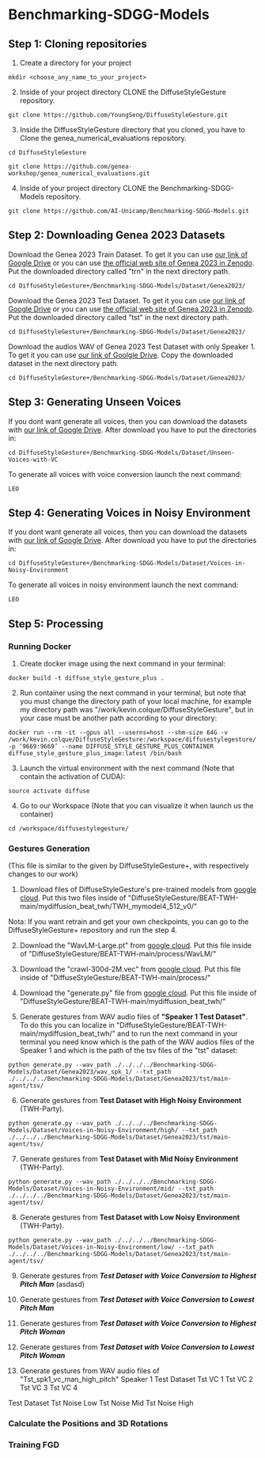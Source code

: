 # Benchmarking-SDGG-Models

## Step 1: Cloning repositories
1. Create a directory for your project
```angular2html
mkdir <choose_any_name_to_your_project>
```

2. Inside of your project directory CLONE the DiffuseStyleGesture repository.
```angular2html
git clone https://github.com/YoungSeng/DiffuseStyleGesture.git
```

3. Inside the DiffuseStyleGesture directory that you cloned, you have to Clone the genea_numerical_evaluations repository.
```angular2html
cd DiffuseStyleGesture
```
```angular2html
git clone https://github.com/genea-workshop/genea_numerical_evaluations.git
```

4. Inside of your project directory CLONE the Benchmarking-SDGG-Models repository.
```angular2html
git clone https://github.com/AI-Unicamp/Benchmarking-SDGG-Models.git
```

## Step 2: Downloading Genea 2023 Datasets
Download the Genea 2023 Train Dataset. To get it you can use [our link of Google Drive](https://drive.google.com/drive/folders/1GvP67y8Ffi-3Y-pzGoZxMtyGKG0ZHT_4?usp=sharing) or you can use [the official web site of Genea 2023 in Zenodo](https://zenodo.org/records/8199133).  
Put the downloaded directory called "trn" in the next directory path.
```angular2html
cd DiffuseStyleGesture+/Benchmarking-SDGG-Models/Dataset/Genea2023/
```

Download the Genea 2023 Test Dataset. To get it you can use [our link of Google Drive](https://drive.google.com/drive/folders/15IcRXcu6PI2DryfYLzMwSis4zEcMTFIK?usp=sharing) or you can use [the official web site of Genea 2023 in Zenodo](https://zenodo.org/records/8199133).
Put the downloaded directory called "tst" in the next directory path.
```angular2html
cd DiffuseStyleGesture+/Benchmarking-SDGG-Models/Dataset/Genea2023/
```

Download the audios WAV of Genea 2023 Test Dataset with only Speaker 1. To get it you can use [our link of Goolgle Drive](https://drive.google.com/drive/folders/1R-nvdXInAsqvJUuT8EY6fQ0TnbD7jlni?usp=sharing).
Copy the downloaded dataset in the next directory path.
```angular2html
cd DiffuseStyleGesture+/Benchmarking-SDGG-Models/Dataset/Genea2023/
```

## Step 3: Generating Unseen Voices
If you dont want generate all voices, then you can download the datasets with [our link of Google Drive](https://drive.google.com/drive/folders/1MkpCmmM0C9dyS5w7wQXKg71UTUPhqbvO?usp=sharing).
After download you have to put the directories in:
```angular2html
cd DiffuseStyleGesture+/Benchmarking-SDGG-Models/Dataset/Unseen-Voices-with-VC
```

To generate all voices with voice conversion launch the next command:
```angular2html
LEO
```

## Step 4: Generating Voices in Noisy Environment
If you dont want generate all voices, then you can download the datasets with [our link of Google Drive](https://drive.google.com/drive/folders/1IgvbrCVKkgDzZXfMyFUCZlEDsI6GU41j?usp=sharing).
After download you have to put the directories in:
```angular2html
cd DiffuseStyleGesture+/Benchmarking-SDGG-Models/Dataset/Voices-in-Noisy-Environment
```

To generate all voices in noisy environment launch the next command:
```angular2html
LEO
```

## Step 5: Processing
### Running Docker
1. Create docker image using the next command in your terminal:
```angular2html
docker build -t diffuse_style_gesture_plus .
```

2. Run container using the next command in your terminal, but note that you must change the directory path of your local machine, for example my directory path was "/work/kevin.colque/DiffuseStyleGesture", but in your case must be another path according to your directory:
```angular2html
docker run --rm -it --gpus all --userns=host --shm-size 64G -v /work/kevin.colque/DiffuseStyleGesture:/workspace/diffusestylegesture/ -p ‘9669:9669’ --name DIFFUSE_STYLE_GESTURE_PLUS_CONTAINER diffuse_style_gesture_plus_image:latest /bin/bash
```

3. Launch the virtual environment with the next command (Note that contain the activation of CUDA):
```angular2html
source activate diffuse
```

4. Go to our Workspace (Note that you can visualize it when launch us the container)
```angular2html
cd /workspace/diffusestylegesture/
```

### Gestures Generation

(This file is similar to the given by DiffuseStyleGesture+, with respectively changes to our work)

1. Download files of DiffuseStyleGesture's pre-trained models from [google cloud](https://drive.google.com/drive/folders/1V83X4ZNYQZ_u5A1hKW8Tr9_4cui22TNw?usp=sharing). Put this two files inside of "DiffuseStyleGesture/BEAT-TWH-main/mydiffusion_beat_twh/TWH_mymodel4_512_v0/"

Nota: If you want retrain and get your own checkpoints, you can go to the DiffuseStyleGesture+ repository and run the step 4.

2. Download the "WavLM-Large.pt" from [google cloud](https://drive.google.com/drive/folders/14L5hR4q310KMt1SAt-1FNo4PfhT7Se3V?usp=sharing). Put this file inside of "DiffuseStyleGesture/BEAT-TWH-main/process/WavLM/"

3. Download the "crawl-300d-2M.vec" from [google cloud](https://drive.google.com/drive/folders/1wTB_dpLCVcvcmjwnjHb9esnNZL2cb1Rk?usp=sharing). Put this file inside of "DiffuseStyleGesture/BEAT-TWH-main/process/"

4. Download the "generate.py" file from [google cloud](https://drive.google.com/drive/folders/1Pu9ob2YUm2rq4msSxeBrbsGsUeGjDnpz?usp=sharing). Put this file inside of "DiffuseStyleGesture/BEAT-TWH-main/mydiffusion_beat_twh/"

5. Generate gestures from WAV audio files of **"Speaker 1 Test Dataset"**. To do this you can localize in "DiffuseStyleGesture/BEAT-TWH-main/mydiffusion_beat_twh/" and to run the next command in your terminal you need know which is the path of the WAV audios files of the Speaker 1 and which is the path of the tsv files of the "tst" dataset:
```angular2html
python generate.py --wav_path ./../../../Benchmarking-SDGG-Models/Dataset/Genea2023/wav_spk_1/ --txt_path ./../../../Benchmarking-SDGG-Models/Dataset/Genea2023/tst/main-agent/tsv/
```

6. Generate gestures from **Test Dataset with High Noisy Environment** (TWH-Party).
```angular2html
python generate.py --wav_path ./../../../Benchmarking-SDGG-Models/Dataset/Voices-in-Noisy-Environment/high/ --txt_path ./../../../Benchmarking-SDGG-Models/Dataset/Genea2023/tst/main-agent/tsv/
```

7. Generate gestures from **Test Dataset with Mid Noisy Environment** (TWH-Party).
```angular2html
python generate.py --wav_path ./../../../Benchmarking-SDGG-Models/Dataset/Voices-in-Noisy-Environment/mid/ --txt_path ./../../../Benchmarking-SDGG-Models/Dataset/Genea2023/tst/main-agent/tsv/
```

8. Generate gestures from **Test Dataset with Low Noisy Environment** (TWH-Party).
```angular2html
python generate.py --wav_path ./../../../Benchmarking-SDGG-Models/Dataset/Voices-in-Noisy-Environment/low/ --txt_path ./../../../Benchmarking-SDGG-Models/Dataset/Genea2023/tst/main-agent/tsv/
```

9. Generate gestures from ***Test Dataset with Voice Conversion to Highest Pitch Man*** (asdasd)
10. Generate gestures from ***Test Dataset with Voice Conversion to Lowest Pitch Man***
11. Generate gestures from ***Test Dataset with Voice Conversion to Highest Pitch Woman***
12. Generate gestures from ***Test Dataset with Voice Conversion to Lowest Pitch Woman***

3. Generate gestures from WAV audio files of "Tst_spk1_vc_man_high_pitch"
Speaker 1 Test Dataset
Tst VC 1
Tst VC 2
Tst VC 3
Tst VC 4

Test Dataset
Tst Noise Low
Tst Noise Mid
Tst Noise High

### Calculate the Positions and 3D Rotations



### Training FGD


